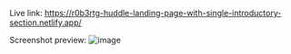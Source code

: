 Live link: https://r0b3rtg-huddle-landing-page-with-single-introductory-section.netlify.app/

Screenshot preview:
![image](https://user-images.githubusercontent.com/54260004/147661781-129140d2-950d-4945-a11e-1a1c0a391896.png)

